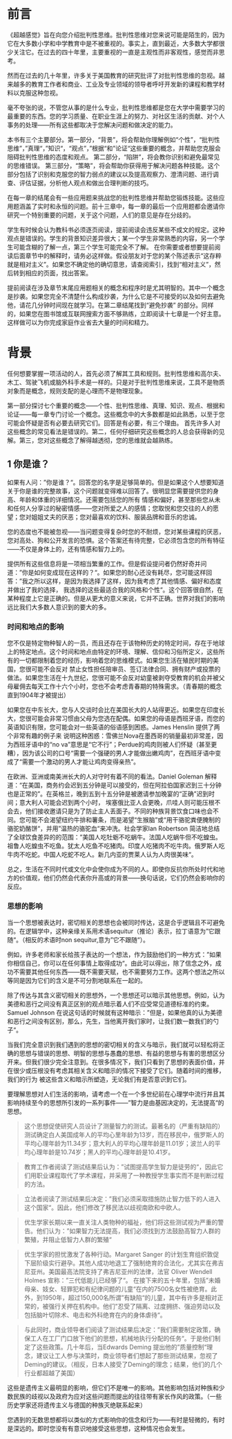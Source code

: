 # 前言
《超越感觉》旨在向您介绍批判性思维。批判性思维对您来说可能是陌生的，因为它在大多数小学和中学教育中是不被重视的。事实上，直到最近，大多数大学都很少关注它。在过去的四十年里，主要重视的一直是主观性而非客观性，感觉而非思考。

然而在过去的几十年里，许多关于美国教育的研究批评了对批判性思维的忽视。越来越多的教育工作者和商业、工业及专业领域的领导者呼吁开发新的课程和教学材料以克服这种忽视。

毫不夸张的说，不管您从事的是什么专业，批判性思维都是您在大学中需要学习的最重要的东西。您的学习质量、在职业生涯上的努力、对社区生活的贡献、对个人事务的处理——所有这些都取决于您解决问题和做决定的能力。

本书有三个主要部分。第一部分，“背景”，将会帮助你理解例如“个性”，“批判性思维”，”真理“，”知识“，“观点”，”根据“和”论证“这些重要的概念，并帮助您克服会阻碍批判性思维的态度和观点。
第二部分，“陷阱”，将会教你识别和避免最常见的思维错误。
第三部分，“策略”，将会帮助你获得用于解决问题各种技能。这个部分包括了识别和克服您的智力弱点的建议以及提高观察力、澄清问题、进行调查、评估证据，分析他人观点和做出合理判断的技巧。

在每一章的结尾会有一些应用题来挑战您的批判性思维并帮助您锻炼技能。这些应用题涵盖了实时和永恒的问题。前十三章中，每一章的最后一个应用题都会邀请你研究一个特别重要的问题，关于这个问题，人们的意见是存在分歧的。

学生有时候会认为教科书必须逐页阅读，提前阅读会违反某些不成文的规定。这种观点是错误的。学生的背景知识差异很大；某一个学生非常熟悉的内容，另一个学生可能含糊的了解一点，第三个学生可能完全不了解。
在你需要或者想要提前阅读后面章节中的解释时，请务必这样做。假设朋友对于您的某个陈述表示“这存粹就是相对主义”。如果您不确定他的确切意思，请查阅索引，找到“相对主义”，然后转到相应的页面，找出答案。

提前阅读在涉及章节末尾应用题相关的概念和程序时是尤其明智的。其中一个概念是抄袭。如果您完全不清楚什么构成抄袭，为什么它是不可接受的以及如何去避免他，请花几分钟时间现在就学习。在第二章结尾找到“避免抄袭”
的部分。同样的，如果您在图书馆或互联网搜索方面不够熟练，立即阅读十七章是一个好主意。这样做可以为你完成家庭作业省去大量的时间和精力。

# 背景
任何想要掌握一项活动的人，首先必须了解其工具和规则。批判性思维和高尔夫、木工、驾驶飞机或脑外科手术是一样的。只是对于批判性思维来说，工具不是物质对象而是概念，规则支配的是心理而不是物理现象。

第一部分探讨七个重要的概念——个性、批判性思维、真理、知识、观点、根据和论证——每一章专门讨论一个概念。这些概念中的大多数都是如此熟悉，以至于您可能会怀疑是否有必要去研究它们。回答是有必要，有三个理由。
首先许多人对这些概念的常见看法是错误的。第二，任何仔细研究这些概念的人总会获得新的见解。第三，您对这些概念了解得越透彻，您的思维就会越熟练。

## 1 你是谁？
如果有人问：”你是谁？“。回答您的名字是足够简单的。但是如果这个人想要知道关于你是谁的完整故事，这个问题就变得难以回答了。很明显您需要提供您的身高、年龄和体重的详细情况。还需要包括您的所有
情感和偏好，甚至那些您从未和任何人分享过的秘密情感——您对所爱之人的感情；您取悦和您交往的人的愿望；您对姐姐丈夫的厌恶；您对最喜欢的饮料、服装品牌和音乐的忠诚。

您的态度也不能被忽视——当问题变得复杂时您的不耐烦，您对某些课程的厌恶，您对高处、狗和公开发言的恐惧。这个答案还有待完整，它必须包含您的所有特征——不仅是身体上的，还有情感和智力上的。

提供所有这些信息将是一项相当繁重的工作。但是假设提问者仍然好奇并问道：”你是如何变成现在这样的？“。如果您的耐心还没有耗尽，您可能这样回答：”我之所以这样，是因为我选择了这样，因为我考虑了其他情感、偏好和态度并做出了我的选择，
我选择的这些最适合我的风格和个性“。这个回答很自然，在某种程度上它是正确的。但是从更大的意义来说，它并不正确。世界对我们的影响远比我们大多数人意识到的要大的多。

### 时间和地点的影响
您不仅是特定物种智人的一员，而且还存在于该物种历史的特定时间，存在于地球上的特定地点。这个时间和地点由特定的环境、理解、信仰和习俗所定义，这些所有的一切都限制着您的经历，影响着您的思维模式。如果您生活在殖民时期的美国，您很可能不会反对
禁止女性担任陪审员、签订法律合同、拥有财产或投票的做法。如果您生活在十九世纪，您很可能不会反对幼童被剥夺受教育的机会并被父母雇佣去每天工作十六个小时，您也不会考虑青春期的特殊需求。（青春期的概念直到1904年才被提出）

如果您在中东长大，您与人交谈时会比在美国长大的人站得更近。如果您在印度长大，您很可能会非常习惯由父母为您选在配偶。如果您的母语是西班牙语，而您的英语知识有限，您可能会对一些英语的俗语感到困惑。James Henslin 提供了两个非常有趣的例子来
说明这种困惑：雪佛兰Nova在墨西哥的销量最初非常差，因为西班牙语中的“no va”意思是“它不行”；Perdue的鸡肉则被人们怀疑（甚至更糟），因为该公司的口号“需要一个强硬的男人才能做出嫩鸡肉”，在西班牙语中变成了“需要一个激动的男人才能让鸡肉变得亲热”。

在欧洲、亚洲或南美洲长大的人对守时有着不同的看法。Daniel Goleman 解释道：“在美国，商务约会迟到五分钟是可以接受的，但在阿拉伯国家迟到三十分钟也是正常的”。在英格兰，晚到五到十五分钟是被邀请参加晚宴的“正确”迟到时间；意大利人可能会迟到两个小时，
埃塞俄比亚人会更晚，爪哇人则可能压根不会去，他们接收邀请只是为了防止主人丢面子。不同的种族背景饮食口味也会不同。您可能不会渴望纽约牛排和薯条，而是渴望“生猴脑”或“用干骆驼粪便腌制的骆驼奶酪饼“，并用”温热的骆驼血“来冲洗。社会学家Ian Robertson
简洁地总结了全球饮食差异的的范围：”美国人吃牡蛎不吃蜗牛。法国人吃蜗牛但不吃蝗虫。祖鲁人吃蝗虫不吃鱼。犹太人吃鱼不吃猪肉。印度人吃猪肉不吃牛肉。俄罗斯人吃牛肉不吃蛇。中国人吃蛇不吃人。新几内亚的贾莱人认为人肉很美味“。

总之，生活在不同时代或文化中会使你成为不同的人。即使你反抗你所处时代和地方的价值观，他们仍然会代表你升高或的背景——换句话说，它们仍然会影响你的反应。

### 思想的影响
当一个思想被表达时，密切相关的思想也会被同时传达，这是合乎逻辑且不可避免的。在逻辑学中，这种亲缘关系用术语sequitur（推论）表示，拉丁语意为”它跟随“。（相反的术语时non sequitur,意为”它不跟随“）。

例如，许多老师和家长给孩子表达的一个想法，作为鼓励他们的一种方式：”如果你相信自己，你可以在任何事情上取得成功“。由此可以得出，除了信念之外，成功不需要其他任何东西——既不需要天赋，也不需要努力工作。这两个想法之所以等同是因为它们的含义是不可分割地联系在一起的。

除了传达与其含义密切相关的思想外，一个思想还可以暗示其他思想。例如，认为美德和恶行之间没有真正区别的观点暗示着人们不应受常见道德标准的约束。Samuel Johnson 在说这句话的时候就有这种暗示：”但是，如果他真的认为美德和恶行之间没有区别，那么，先生，当他离开我们家时，让我们数一数我们的勺子“。

当我们完全意识到我们遇到的思想的密切相关的含义与暗示，我们就可以轻松将正确的思想与错误的思想、明智的思想与愚蠢的思想、有益的思想与有害的思想区分开来。但我们很少完全注意到。在很多情况下，我们只看到了思想的表面价值，并在很少或压根没有考虑其相关含义和暗示的情况下接受了它们。随着时间的推移，我们的行为
被这些含义和暗示所塑造，无论我们有是否意识到它们。

要理解思想对人们生活的影响，请考虑一个在一个多世纪前在心理学中流行并且其影响持续至今的思想所引发的一系列事件——”智力是由基因决定的，无法提高“的思想。
> 这个思想促使研究人员设计了测量智力的测试。最著名的（严重有缺陷的）测试确定白人美国成年人的平均心里年龄为13岁，而在移民中，俄罗斯人的平均心理年龄为11.34岁；意大利人的平均心理年龄是11.01岁；波兰人的平均心理年龄是10.74岁；黑人的平均心理年龄是10.41岁。

> 教育工作者阅读了测试结果后认为：”试图提高学生智力是徒劳的“，因此它们用职业课程取代了学术课程，并采用了一种教授学生事实而不是判断过程的方法。

> 立法者阅读了测试结果后决定：”我们必须采取措施防止智力低下的人进入这个国家“。因此，他们修改了移民法以歧视南欧和中欧人。

> 优生学家长期以来一直关注人类物种的福祉，他们将这些测试视为严重的警告。他们认为：”如果智力无法提高，我们必须找到方法鼓励高智力人群的繁殖，并阻止低智力人群的繁殖“

> 优生学家的担忧激发了各种行动。Margaret Sanger 的计划生育组织敦促下层阶级实行避孕。其他人成功地退工了强制绝育的合法化，尤其实在弗吉尼亚州。美国最高法院支持了弗吉尼亚州的法律，法官 Oliver Wendell Holmes 宣称：”三代低能儿已经够了“。
> 在接下来的五十年里，包括”未婚母亲、妓女、轻罪犯和有纪律问题的儿童“在内的7500名女性被绝育。此外，到1950年，超过150,000名所谓”有缺陷“的儿童，其中有许多是相对正常的，被强行关押在机构中。他们”忍受了隔离、过度拥挤、强迫劳动以及包括脑叶切除术、电击和外科绝育在内的身体虐待“。

> 与此同时，商业领导者们阅读了测试结果后决定：”我们需要制定政策，确保工人在工厂门口放下他们的思想，机械地执行分配的任务“。于是他们制定了这些政策。几十年后，当Edwards Deming 提出他的”质量控制“理念，建议让工人参与决策时，商业领导者们想起了那些测试结果，忽视了Deming的建议。（相反，日本人接受了Deming的理念；结果，他们的几个行业都超越了美国）

这些是遗传主义最明显的影响，但它们不是唯一的影响。其他影响包括对种族和少数民族的歧视以及政府为应对这些问题而提出的往往带有家长作风的政策。（一些历史学家还将遗传主义与德国的种族灭绝联系起来）

您遇到的无数思想都将以类似的方式影响你的信念和行为——有时是轻微的，有时是深远的。即时您没有有意识地接受这些思想，这种情况也会发生。




